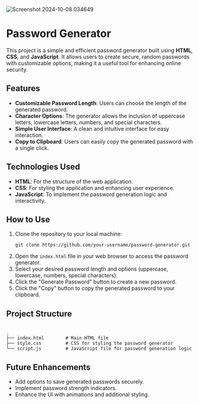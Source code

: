 ![Screenshot 2024-10-08 034649](https://github.com/user-attachments/assets/e1ac042d-238c-4bd3-a928-a372a689377e)

<h1>Password Generator</h1>

<p>This project is a simple and efficient password generator built using <strong>HTML</strong>, <strong>CSS</strong>, and <strong>JavaScript</strong>. It allows users to create secure, random passwords with customizable options, making it a useful tool for enhancing online security.</p>

<h2>Features</h2>
<ul>
  <li><strong>Customizable Password Length</strong>: Users can choose the length of the generated password.</li>
  <li><strong>Character Options</strong>: The generator allows the inclusion of uppercase letters, lowercase letters, numbers, and special characters.</li>
  <li><strong>Simple User Interface</strong>: A clean and intuitive interface for easy interaction.</li>
  <li><strong>Copy to Clipboard</strong>: Users can easily copy the generated password with a single click.</li>
</ul>

<h2>Technologies Used</h2>
<ul>
  <li><strong>HTML</strong>: For the structure of the web application.</li>
  <li><strong>CSS</strong>: For styling the application and enhancing user experience.</li>
  <li><strong>JavaScript</strong>: To implement the password generation logic and interactivity.</li>
</ul>

<h2>How to Use</h2>
<ol>
  <li>Clone the repository to your local machine:</li>
  <pre><code>git clone https://github.com/your-username/password-generator.git</code></pre>
  <li>Open the <code>index.html</code> file in your web browser to access the password generator.</li>
  <li>Select your desired password length and options (uppercase, lowercase, numbers, special characters).</li>
  <li>Click the "Generate Password" button to create a new password.</li>
  <li>Click the "Copy" button to copy the generated password to your clipboard.</li>
</ol>

<h2>Project Structure</h2>
<pre><code>
.
├── index.html        # Main HTML file
├── style.css         # CSS for styling the password generator
└── script.js         # JavaScript file for password generation logic
</code></pre>

<h2>Future Enhancements</h2>
<ul>
  <li>Add options to save generated passwords securely.</li>
  <li>Implement password strength indicators.</li>
  <li>Enhance the UI with animations and additional styling.</li>
</ul>

